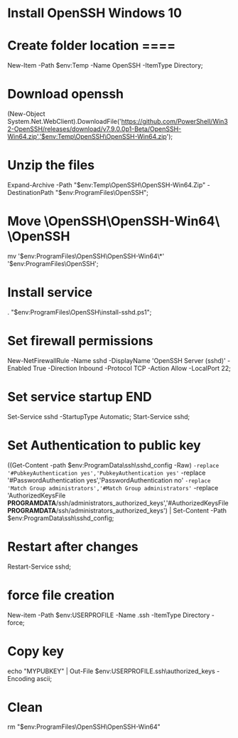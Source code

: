 # Install OpenSSH Windows 10

# Create folder location ====
New-Item -Path $env:Temp -Name OpenSSH -ItemType Directory;


# Download openssh
(New-Object System.Net.WebClient).DownloadFile('https://github.com/PowerShell/Win32-OpenSSH/releases/download/v7.9.0.0p1-Beta/OpenSSH-Win64.zip','$env:Temp\OpenSSH\OpenSSH-Win64.zip');


# Unzip the files
Expand-Archive -Path "$env:Temp\OpenSSH\OpenSSH-Win64.Zip" -DestinationPath "$env:ProgramFiles\OpenSSH\";


# Move \OpenSSH\OpenSSH-Win64\  \OpenSSH
mv '$env:ProgramFiles\OpenSSH\OpenSSH-Win64\*' '$env:ProgramFiles\OpenSSH';


# Install service
. "$env:ProgramFiles\OpenSSH\install-sshd.ps1";


# Set firewall permissions
New-NetFirewallRule -Name sshd -DisplayName 'OpenSSH Server (sshd)' -Enabled True -Direction Inbound -Protocol TCP -Action Allow -LocalPort 22;


# Set service startup END
Set-Service sshd -StartupType Automatic;
Start-Service sshd;


# Set Authentication to public key
((Get-Content -path $env:ProgramData\ssh\sshd_config -Raw) ` -replace '#PubkeyAuthentication yes','PubkeyAuthentication yes' ` -replace '#PasswordAuthentication yes','PasswordAuthentication no' ` -replace 'Match Group administrators','#Match Group administrators' ` -replace 'AuthorizedKeysFile __PROGRAMDATA__/ssh/administrators_authorized_keys','#AuthorizedKeysFile __PROGRAMDATA__/ssh/administrators_authorized_keys') | Set-Content -Path $env:ProgramData\ssh\sshd_config;


# Restart after changes
Restart-Service sshd;


# force file creation
New-item -Path $env:USERPROFILE -Name .ssh -ItemType Directory -force;


# Copy key
echo "MYPUBKEY" | Out-File $env:USERPROFILE\.ssh\authorized_keys -Encoding ascii;


# Clean
rm "$env:ProgramFiles\OpenSSH\OpenSSH-Win64"
